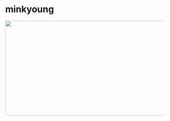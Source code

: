 # minkyoung

<a href="https://github.com/devxb/gitanimals">
<img
  src="https://render.gitanimals.org/farms/workminkyoung"
  width="600"
  height="300"
/>
</a>

